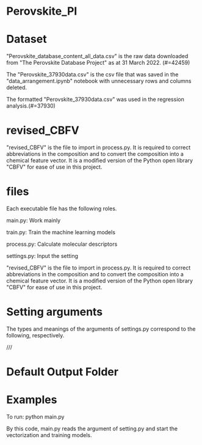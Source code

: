 # Perovskite_PI


# Dataset
"Perovskite_database_content_all_data.csv" is the raw data downloaded from "The Perovskite Database Project" as at 31 March 2022. (#=42459)

The "Perovskite_37930data.csv" is the csv file that was saved in the "data_arrangement.ipynb" notebook with unnecessary rows and columns deleted.

The formatted "Perovskite_37930data.csv" was used in the regression analysis.(#=37930)

# revised_CBFV
"revised_CBFV" is the file to import in process.py.
It is required to correct abbreviations in the composition and to convert the composition into a chemical feature vector.
It is a modified version of the Python open library "CBFV" for ease of use in this project.

# files
Each executable file has the following roles.

main.py: Work mainly

train.py: Train the machine learning models

process.py: Calculate molecular descriptors

settings.py: Input the setting

"revised_CBFV" is the file to import in process.py.
It is required to correct abbreviations in the composition and to convert the composition into a chemical feature vector.
It is a modified version of the Python open library "CBFV" for ease of use in this project.

# Setting arguments
The types and meanings of the arguments of settings.py correspond to the following, respectively.

///


# Default Output Folder


# Examples
To run:
python main.py

By this code, main.py reads the argument of setting.py and start the vectorization and training models.

